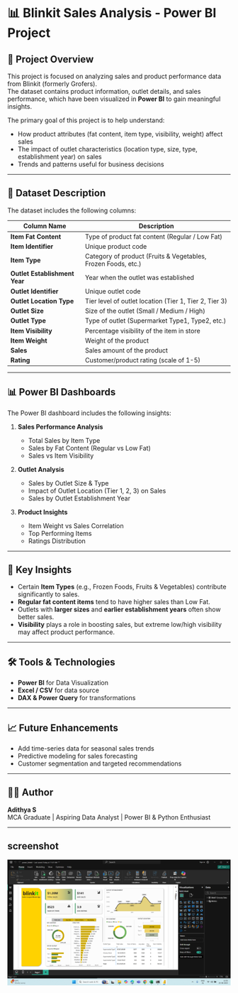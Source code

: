 # 📊 Blinkit Sales Analysis - Power BI Project

## 📌 Project Overview
This project is focused on analyzing sales and product performance data from Blinkit (formerly Grofers).  
The dataset contains product information, outlet details, and sales performance, which have been visualized in **Power BI** to gain meaningful insights.  

The primary goal of this project is to help understand:
- How product attributes (fat content, item type, visibility, weight) affect sales  
- The impact of outlet characteristics (location type, size, type, establishment year) on sales  
- Trends and patterns useful for business decisions  

---

## 📂 Dataset Description
The dataset includes the following columns:

| Column Name               | Description |
|----------------------------|-------------|
| **Item Fat Content**       | Type of product fat content (Regular / Low Fat) |
| **Item Identifier**        | Unique product code |
| **Item Type**              | Category of product (Fruits & Vegetables, Frozen Foods, etc.) |
| **Outlet Establishment Year** | Year when the outlet was established |
| **Outlet Identifier**      | Unique outlet code |
| **Outlet Location Type**   | Tier level of outlet location (Tier 1, Tier 2, Tier 3) |
| **Outlet Size**            | Size of the outlet (Small / Medium / High) |
| **Outlet Type**            | Type of outlet (Supermarket Type1, Type2, etc.) |
| **Item Visibility**        | Percentage visibility of the item in store |
| **Item Weight**            | Weight of the product |
| **Sales**                  | Sales amount of the product |
| **Rating**                 | Customer/product rating (scale of 1-5) |

---

## 📊 Power BI Dashboards
The Power BI dashboard includes the following insights:
1. **Sales Performance Analysis**
   - Total Sales by Item Type  
   - Sales by Fat Content (Regular vs Low Fat)  
   - Sales vs Item Visibility  

2. **Outlet Analysis**
   - Sales by Outlet Size & Type  
   - Impact of Outlet Location (Tier 1, 2, 3) on Sales  
   - Sales by Outlet Establishment Year  

3. **Product Insights**
   - Item Weight vs Sales Correlation  
   - Top Performing Items  
   - Ratings Distribution  

---

## 🚀 Key Insights
- Certain **Item Types** (e.g., Frozen Foods, Fruits & Vegetables) contribute significantly to sales.  
- **Regular fat content items** tend to have higher sales than Low Fat.  
- Outlets with **larger sizes** and **earlier establishment years** often show better sales.  
- **Visibility** plays a role in boosting sales, but extreme low/high visibility may affect product performance.  

---

## 🛠 Tools & Technologies
- **Power BI** for Data Visualization  
- **Excel / CSV** for data source  
- **DAX & Power Query** for transformations  

---

## 📈 Future Enhancements
- Add time-series data for seasonal sales trends  
- Predictive modeling for sales forecasting  
- Customer segmentation and targeted recommendations  

---

## 👩‍💻 Author
**Adithya S**  
MCA Graduate | Aspiring Data Analyst | Power BI & Python Enthusiast  

___
## screenshot
![](img.png)
